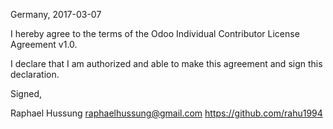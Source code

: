 Germany, 2017-03-07

I hereby agree to the terms of the Odoo Individual Contributor License
Agreement v1.0.

I declare that I am authorized and able to make this agreement and sign this
declaration.

Signed,

Raphael Hussung raphaelhussung@gmail.com https://github.com/rahu1994
